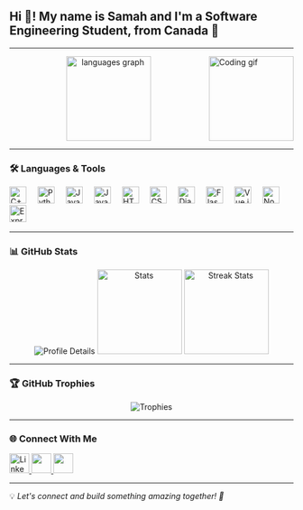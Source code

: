 <h2 align="left">Hi 👋! My name is Samah and I'm a Software Engineering Student, from Canada 🍁</h2>

---

<img align="right" height="150" src="https://media0.giphy.com/media/v1.Y2lkPTc5MGI3NjExbmV0NXhjYmJoN2JsOTlrbHQ5dHI0MmJla2lodzdnOXF4cjc4YW53NSZlcD12MV9pbnRlcm5hbF9naWZfYnlfaWQmY3Q9Zw/S9d8XB557e8phGLBVS/giphy.gif" alt="Coding gif" />

<div align="center">
  <!-- Langages les plus utilisés -->
  <img src="https://github-readme-stats.vercel.app/api/top-langs?username=SANAJ12s&locale=en&hide_title=false&layout=compact&card_width=320&langs_count=10&theme=dracula&hide_border=false" height="150" alt="languages graph" />
</div>

---

### 🛠 Languages & Tools

<div align="left">
  <img src="https://cdn.jsdelivr.net/gh/devicons/devicon/icons/cplusplus/cplusplus-original.svg" height="30" alt="C++" /> <img width="12" />
  <img src="https://cdn.jsdelivr.net/gh/devicons/devicon/icons/python/python-original.svg" height="30" alt="Python" /> <img width="12" />
  <img src="https://cdn.jsdelivr.net/gh/devicons/devicon/icons/java/java-original.svg" height="30" alt="Java" /> <img width="12" />
  <img src="https://cdn.jsdelivr.net/gh/devicons/devicon/icons/javascript/javascript-original.svg" height="30" alt="JavaScript" /> <img width="12" />
  <img src="https://cdn.jsdelivr.net/gh/devicons/devicon/icons/html5/html5-original.svg" height="30" alt="HTML5" /> <img width="12" />
  <img src="https://cdn.jsdelivr.net/gh/devicons/devicon/icons/css3/css3-original.svg" height="30" alt="CSS3" /> <img width="12" />
  <img src="https://cdn.jsdelivr.net/gh/devicons/devicon/icons/django/django-plain.svg" height="30" alt="Django" /> <img width="12" />
  <img src="https://cdn.jsdelivr.net/gh/devicons/devicon/icons/flask/flask-original.svg" height="30" alt="Flask" /> <img width="12" />
  <img src="https://cdn.jsdelivr.net/gh/devicons/devicon/icons/vuejs/vuejs-original.svg" height="30" alt="Vue.js" /> <img width="12" />
  <img src="https://cdn.jsdelivr.net/gh/devicons/devicon/icons/nodejs/nodejs-original.svg" height="30" alt="Node.js" /> <img width="12" />
  <img src="https://cdn.jsdelivr.net/gh/devicons/devicon/icons/express/express-original.svg" height="30" alt="Express.js" /> <img width="12" />

---

### 📊 GitHub Stats

<div align="center">

  <img src="https://github-profile-summary-cards.vercel.app/api/cards/profile-details?username=SANAJ12s&theme=dracula" alt="Profile Details" />

  <img src="https://github-readme-stats.vercel.app/api?username=SANAJ12s&show_icons=true&theme=dracula&hide_border=false" height="150" alt="Stats" />
  <img src="https://github-readme-streak-stats.herokuapp.com/?user=SANAJ12s&theme=dracula&hide_border=false" height="150" alt="Streak Stats" />
  
</div>

---

### 🏆 GitHub Trophies
<div align="center">
  <img src="https://github-profile-trophy.vercel.app/?username=SANAJ12s&theme=dracula&no-frame=true&row=1&column=7" alt="Trophies" />
</div>

---

### 🌐 Connect With Me

<div align="left">
  <a href="https://www.linkedin.com/in/samah-naji-1716282a6/" target="_blank">
    <img src="https://img.shields.io/static/v1?message=LinkedIn&logo=linkedin&label=&color=0077B5&logoColor=white&labelColor=&style=for-the-badge" height="35" alt="LinkedIn logo" />
  </a>
  <a href="mailto:samah.naji.1@ulaval.ca" target="_blank">
    <img src="https://img.shields.io/static/v1?message=Gmail&logo=gmail&label=&color=D14836&logoColor=white&labelColor=&style=for-the-badge" height="35" />
  </a>
  <a href="https://discordapp.com/users/sam_a1" target="_blank">
    <img src="https://img.shields.io/static/v1?message=Discord&logo=discord&label=&color=7289DA&logoColor=white&labelColor=&style=for-the-badge" height="35" />
  </a>

</div>

---

💡 *Let's connect and build something amazing together! 🚀*
